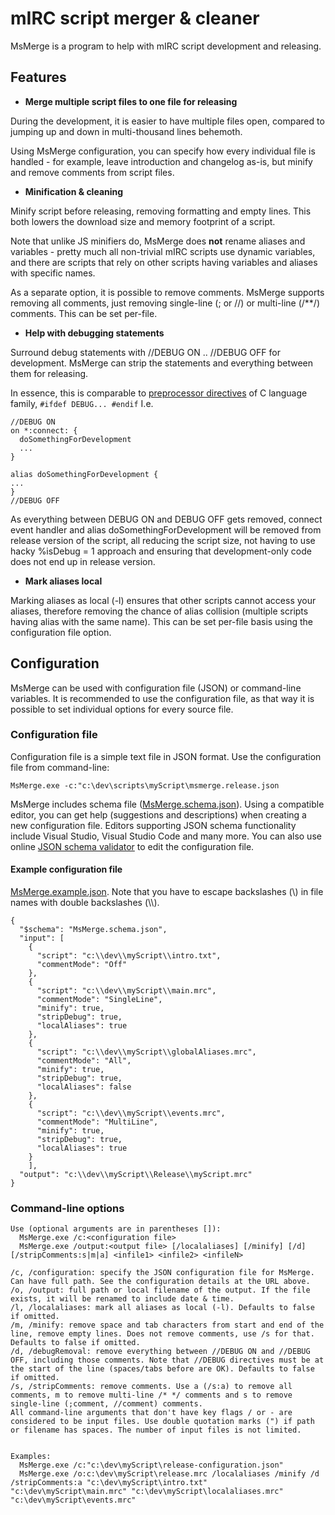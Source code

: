 # mIRC script merger & cleaner


MsMerge is a program to help with mIRC script development and releasing.

## Features

- **Merge multiple script files to one file for releasing**

During the development, it is easier to have multiple files open, compared to jumping up and down in multi-thousand lines behemoth. 

Using MsMerge configuration, you can specify how every individual file is handled - for example, leave introduction and changelog as-is, but minify and remove comments from script files.

- **Minification & cleaning**

Minify script before releasing, removing formatting and empty lines. This both lowers the download size and memory footprint of a script. 

Note that unlike JS minifiers do, MsMerge does **not** rename aliases and variables - pretty much all non-trivial mIRC scripts use dynamic variables, and there are scripts that rely on other scripts having variables and aliases with specific names.

As a separate option, it is possible to remove comments. MsMerge supports removing all comments, just removing single-line (; or //) or multi-line (/**/) comments. This can be set per-file.


- **Help with debugging statements**

Surround debug statements with //DEBUG ON .. //DEBUG OFF for development. MsMerge can strip the statements and everything between them for releasing. 

In essence, this is comparable to [preprocessor directives](http://www.cprogramming.com/reference/preprocessor/) of C language family, `#ifdef DEBUG... #endif` I.e.
```
//DEBUG ON
on *:connect: {
  doSomethingForDevelopment
  ...
}

alias doSomethingForDevelopment {
...
}
//DEBUG OFF
```
As everything between DEBUG ON and DEBUG OFF gets removed, connect event handler and alias doSomethingForDevelopment will be removed from release version of the script, all reducing the script size, not having to use hacky %isDebug = 1 approach and ensuring that development-only code does not end up in release version.

- **Mark aliases local**

Marking aliases as local (-l) ensures that other scripts cannot access your aliases, therefore removing the chance of alias collision (multiple scripts having alias with the same name). This can be set per-file basis using the configuration file option.


## Configuration

MsMerge can be used with configuration file (JSON) or command-line variables. It is recommended to use the configuration file, as that way it is possible to set individual options for every source file.

### Configuration file

Configuration file is a simple text file in JSON format. Use the configuration file from command-line:

    MsMerge.exe -c:"c:\dev\scripts\myScript\msmerge.release.json


MsMerge includes schema file ([MsMerge.schema.json](https://raw.githubusercontent.com/SanderSade/mIRC-script-merger-cleaner/master/MsMerge/Schema/MsMerge.schema.json)). Using a compatible editor, you can get help (suggestions and descriptions) when creating a new configuration file. Editors supporting JSON schema functionality include Visual Studio, Visual Studio Code and many more. You can also use online [JSON schema validator](http://www.jsonschemavalidator.net/) to edit the configuration file.

#### Example configuration file

[MsMerge.example.json](https://github.com/SanderSade/mIRC-script-merger-cleaner/blob/master/MsMerge/Schema/MsMerge.example.json). Note that you have to escape backslashes (\\) in file names with double backslashes (\\\\).

```
{
  "$schema": "MsMerge.schema.json",
  "input": [
    {
      "script": "c:\\dev\\myScript\\intro.txt",
      "commentMode": "Off"
    },
    {
      "script": "c:\\dev\\myScript\\main.mrc",
      "commentMode": "SingleLine",
      "minify": true,
      "stripDebug": true,
      "localAliases": true
    },
    {
      "script": "c:\\dev\\myScript\\globalAliases.mrc",
      "commentMode": "All",
      "minify": true,
      "stripDebug": true,
      "localAliases": false
    },
    {
      "script": "c:\\dev\\myScript\\events.mrc",
      "commentMode": "MultiLine",
      "minify": true,
      "stripDebug": true,
      "localAliases": true
    }
    ],
  "output": "c:\\dev\\myScript\\Release\\myScript.mrc"
}
```

### Command-line options

```
Use (optional arguments are in parentheses []):
  MsMerge.exe /c:<configuration file>
  MsMerge.exe /output:<output file> [/localaliases] [/minify] [/d] [/stripComments:s|m|a] <infile1> <infile2> <infileN>

/c, /configuration: specify the JSON configuration file for MsMerge. Can have full path. See the configuration details at the URL above.
/o, /output: full path or local filename of the output. If the file exists, it will be renamed to include date & time.
/l, /localaliases: mark all aliases as local (-l). Defaults to false if omitted.
/m, /minify: remove space and tab characters from start and end of the line, remove empty lines. Does not remove comments, use /s for that. Defaults to false if omitted.
/d, /debugRemoval: remove everything between //DEBUG ON and //DEBUG OFF, including those comments. Note that //DEBUG directives must be at the start of the line (spaces/tabs before are OK). Defaults to false if omitted.
/s, /stripComments: remove comments. Use a (/s:a) to remove all comments, m to remove multi-line /* */ comments and s to remove single-line (;comment, //comment) comments.
All command-line arguments that don't have key flags / or - are considered to be input files. Use double quotation marks (") if path or filename has spaces. The number of input files is not limited.


Examples:
  MsMerge.exe /c:"c:\dev\myScript\release-configuration.json"
  MsMerge.exe /o:c:\dev\myScript\release.mrc /localaliases /minify /d /stripComments:a "c:\dev\myScript\intro.txt" "c:\dev\myScript\main.mrc" "c:\dev\myScript\localaliases.mrc" "c:\dev\myScript\events.mrc"
```
